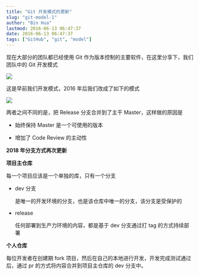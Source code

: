 ```yaml
---
title: "Git 开发模式的更新"
slug: "git-model-1"
author: "Bin Hua"
lastmod: 2016-06-13 06:47:37
date: 2016-06-13 06:47:37
tags: ["GitHub", "git", "model"]
---
```


现在大部分的团队都已经使用 Git 作为版本控制的主要软件，在这里分享下，我们团队中的 Git 开发模式

![](https://storage.tourcoder.com/tcblog/gitmodel_01.png)

这是早前我们开发模式，2016 年后我们改成了如下的模式

![](https://storage.tourcoder.com/tcblog/gitmodel_02.png)

两者之间不同的是，把 Release 分支合并到了主干 Master，这样做的原因是

- 始终保持 Master 是一个可使用的版本

- 增加了 Code Review 的主动性 

**2018 年分支方式再次更新**

**项目主仓库**

每一个项目应该是一个单独的库，只有一个分支

- dev 分支

    是唯一的开发环境的分支，也是该仓库中唯一的分支，该分支是受保护的

- release

    任何部署到生产力环境的内容，都是基于 dev 分支通过打 tag 的方式持续部署

**个人仓库**

每位开发者在创建期 fork 项目，然后在自己的本地进行开发，开发完成测试通过后，通过 pr 的方式将内容合并到项目主仓库的 dev 分支中。